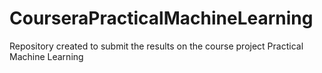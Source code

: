 # CourseraPracticalMachineLearning
Repository created to submit the results on the course project Practical Machine Learning
